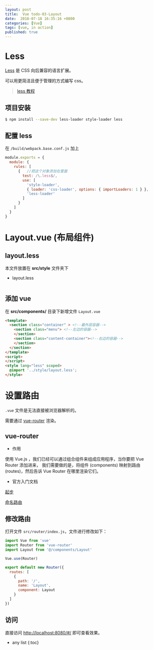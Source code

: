 ```yaml
---
layout: post
title:  Vue todo-03-Layout
date:  2018-07-18 16:35:16 +0800
categories: [Vue]
tags: [vue, in action]
published: true
---
```


# Less

[Less](http://lesscss.org/) 是 CSS 向后兼容的语言扩展。

可以用更简洁且便于管理的方式编写 css。

> [less 教程](http://www.bootcss.com/p/lesscss/)

## 项目安装

```sh
$ npm install --save-dev less-loader style-loader less
```

## 配置 less

在 `/build/webpack.base.conf.js` 加上

```js
module.exports = {
  module: {
    rules: [
      {   //把这个对象添加在里面
        test: /\.less$/,
        use: [
          'style-loader',
          { loader: 'css-loader', options: { importLoaders: 1 } },
          'less-loader'
        ]
      }
    ]
  }
}
```

# Layout.vue (布局组件)

## layout.less

本文件放置在 **src/style** 文件夹下

- layout.less

```less

```

## 添加 vue

在 **src/components/** 目录下新增文件 `Layout.vue`

```html
<template>
  <section class="container" > <!--最外层容器-->
    <section class="menu"> <!--左边的容器-->
    </section>
    <section class="content-container"><!--右边的容器-->
    </section>
  </section>
</template>
<script>
</script>
<style lang="less" scoped>
  @import '../style/layout.less';
</style>
```

# 设置路由

`.vue` 文件是无法直接被浏览器解析的。

需要通过 [vue-router](https://router.vuejs.org/zh/) 渲染。

## vue-router

- 作用

使用 Vue.js ，我们已经可以通过组合组件来组成应用程序，当你要把 Vue Router 添加进来，
我们需要做的是，将组件 (components) 映射到路由 (routes)，然后告诉 Vue Router 在哪里渲染它们。

- 官方入门文档

[起步](https://router.vuejs.org/zh/guide/)

[命名路由](https://router.vuejs.org/zh/guide/essentials/named-routes.html)

## 修改路由

打开文件 `src/router/index.js`，文件进行修改如下：

```js
import Vue from 'vue'
import Router from 'vue-router'
import Layout from '@/components/Layout'

Vue.use(Router)

export default new Router({
  routes: [
    {
      path: '/',
      name: 'Layout',
      component: Layout
    }
  ]
})
```

## 访问

直接访问 [http://localhost:8080/#/](http://localhost:8080/#/) 即可查看效果。

* any list
{:toc}